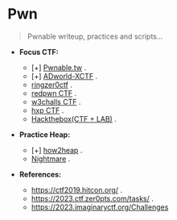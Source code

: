 # Pwn

>Pwnable writeup, practices and scripts...

- __Focus CTF:__ 
  * [+] [Pwnable.tw](https://pwnable.tw/) . 
  * [+] [ADworld-XCTF](https://adworld.xctf.org.cn/challenges/list) . 
  * [ringzer0ctf](https://ringzer0ctf.com/challenges) .
  * [redpwn CTF](https://ctf.redpwn.net/) . 
  * [w3challs CTF](https://w3challs.com/challenges/list/pwn) . 
  * [hxp CTF](https://2020.ctf.link/) .
  * [Hackthebox(CTF + LAB)](https://app.hackthebox.com/challenges) .

- __Practice Heap:__
  * [+] [how2heap](https://github.com/shellphish/how2heap) .
  * [Nightmare](https://guyinatuxedo.github.io/index.html) .

- __References:__
    * https://ctf2019.hitcon.org/ .
    * https://2023.ctf.zer0pts.com/tasks/ .
    * https://2023.imaginaryctf.org/Challenges
